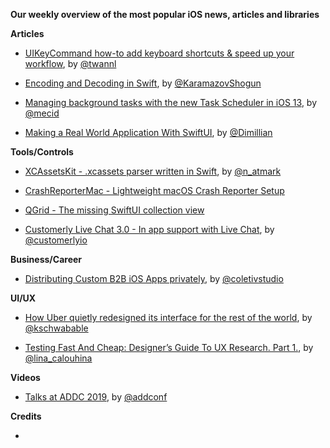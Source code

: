 **Our weekly overview of the most popular iOS news, articles and libraries**


**Articles**

* [UIKeyCommand how-to add keyboard shortcuts & speed up your workflow](https://www.avanderlee.com/swift/uikeycommand-keyboard-shortcuts), by [@twannl](https://twitter.com/twannl)

* [Encoding and Decoding in Swift](https://www.raywenderlich.com/3418439-encoding-and-decoding-in-swift), by  [@KaramazovShogun](https://twitter.com/KaramazovShogun)

* [Managing background tasks with the new Task Scheduler in iOS 13](https://medium.com/snowdog-labs/managing-background-tasks-with-new-task-scheduler-in-ios-13-aaabdac0d95b), by [@mecid](https://twitter.com/mecid)

* [Making a Real World Application With SwiftUI](https://medium.com/better-programming/making-a-real-world-application-with-swiftui-cb40884c1056), by [@Dimillian](https://twitter.com/Dimillian)

**Tools/Controls**

* [XCAssetsKit - .xcassets parser written in Swift](https://github.com/natmark/XCAssetsKit), by [@n_atmark](https://twitter.com/n_atmark)

* [CrashReporterMac - Lightweight macOS Crash Reporter Setup](https://github.com/CleanCocoa/CrashReporter)

* [QGrid - The missing SwiftUI collection view](https://github.com/Q-Mobile/QGrid)

* [Customerly Live Chat 3.0 - In app support with Live Chat](https://github.com/customerly/Customerly-iOS-SDK), by [@customerlyio](https://twitter.com/customerlyio)

**Business/Career**

* [Distributing Custom B2B iOS Apps privately](https://coletiv.com/blog/distribute-custom-b2b-ios-app/), by [@coletivstudio](https://twitter.com/coletivstudio)

**UI/UX**

* [How Uber quietly redesigned its interface for the rest of the world](https://www.fastcompany.com/90375845/how-uber-quietly-redesigned-its-interface-for-the-rest-of-the-world), by [@kschwabable](https://twitter.com/kschwabable)

* [Testing Fast And Cheap: Designer’s Guide To UX Research. Part 1.](https://uxplanet.org/testing-fast-and-cheap-a-designers-guide-to-ux-research-part-1-a6b73d882136), by [@lina_calouhina](https://twitter.com/lina_calouhina)

**Videos**

* [Talks at ADDC 2019](https://addconf.com/2019/talks/), by [@addconf](https://twitter.com/addconf)

**Credits**

* 
